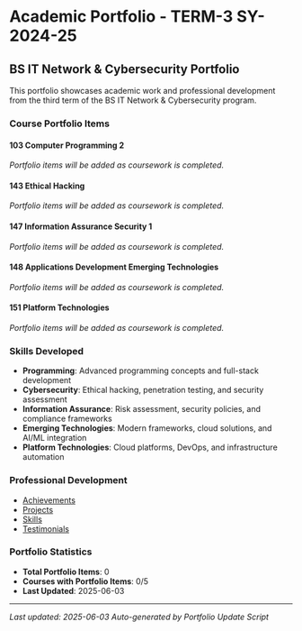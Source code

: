 # Academic Portfolio - TERM-3 SY-2024-25

## BS IT Network & Cybersecurity Portfolio

This portfolio showcases academic work and professional development from the third term of the BS IT Network & Cybersecurity program.

### Course Portfolio Items

#### 103 Computer Programming 2

*Portfolio items will be added as coursework is completed.*

#### 143 Ethical Hacking

*Portfolio items will be added as coursework is completed.*

#### 147 Information Assurance Security 1

*Portfolio items will be added as coursework is completed.*

#### 148 Applications Development Emerging Technologies

*Portfolio items will be added as coursework is completed.*

#### 151 Platform Technologies

*Portfolio items will be added as coursework is completed.*


### Skills Developed

- **Programming**: Advanced programming concepts and full-stack development
- **Cybersecurity**: Ethical hacking, penetration testing, and security assessment
- **Information Assurance**: Risk assessment, security policies, and compliance frameworks
- **Emerging Technologies**: Modern frameworks, cloud solutions, and AI/ML integration
- **Platform Technologies**: Cloud platforms, DevOps, and infrastructure automation

### Professional Development

- [Achievements](achievements/)
- [Projects](projects/)
- [Skills](skills/)
- [Testimonials](testimonials/)

### Portfolio Statistics

- **Total Portfolio Items**: 0
- **Courses with Portfolio Items**: 0/5
- **Last Updated**: 2025-06-03

---

*Last updated: 2025-06-03*
*Auto-generated by Portfolio Update Script*
